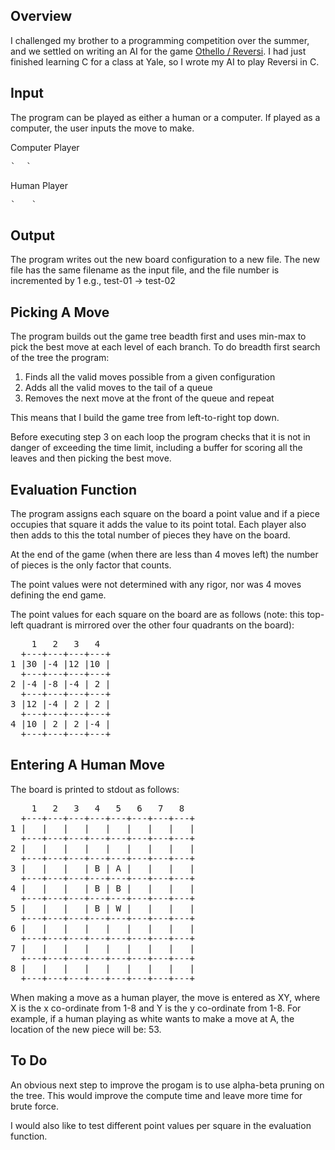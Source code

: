 ## Overview

I challenged my brother to a programming competition over the summer, and we settled on writing an AI for the game [Othello / Reversi](http://en.wikipedia.org/wiki/Reversi). I had just finished learning C for a class at Yale, so I wrote my AI to play Reversi in C.

## Input

The program can be played as either a human or a computer. If played as a computer, the user inputs the move to make.

Computer Player
  <pre>`<filename-##> <black|white> <time in seconds>`</pre>

Human Player
  <pre>`<filename-##> <black|white> <location to place piece> <some char>`</pre>

## Output

The program writes out the new board configuration to a new file. The new file has the same filename as the input file, and the file number is incremented by 1 e.g., test-01 -> test-02

## Picking A Move

The program builds out the game tree beadth first and uses min-max to pick the best move at each level of each branch. To do breadth first search of the tree the program:
1.	Finds all the valid moves possible from a given configuration
2. 	Adds all the valid moves to the tail of a queue
3. 	Removes the next move at the front of the queue and repeat

This means that I build the game tree from left-to-right top down. 

Before executing step 3 on each loop the program checks that it is not in danger of exceeding the time limit, including a buffer for scoring all the leaves and then picking the best move. 

## Evaluation Function

The program assigns each square on the board a point value and if a piece occupies that square it adds the value to its point total. Each player also then adds to this the total number of pieces they have on the board. 

At the end of the game (when there are less than 4 moves left) the number of pieces is the only factor that counts. 

The point values were not determined with any rigor, nor was 4 moves defining the end game.

The point values for each square on the board are as follows (note: this top-left quadrant is mirrored over the other four quadrants on the board):

<pre>
    1   2   3   4  
  +---+---+---+---+
1 |30 |-4 |12 |10 |
  +---+---+---+---+
2 |-4 |-8 |-4 | 2 |
  +---+---+---+---+
3 |12 |-4 | 2 | 2 |
  +---+---+---+---+
4 |10 | 2 | 2 |-4 |
  +---+---+---+---+
</pre>

## Entering A Human Move

The board is printed to stdout as follows:

<pre>
    1   2   3   4   5   6   7   8 
  +---+---+---+---+---+---+---+---+
1 |   |   |   |   |   |   |   |   |
  +---+---+---+---+---+---+---+---+
2 |   |   |   |   |   |   |   |   |
  +---+---+---+---+---+---+---+---+
3 |   |   |   | B | A |   |   |   |
  +---+---+---+---+---+---+---+---+
4 |   |   |   | B | B |   |   |   |
  +---+---+---+---+---+---+---+---+
5 |   |   |   | B | W |   |   |   |
  +---+---+---+---+---+---+---+---+
6 |   |   |   |   |   |   |   |   |
  +---+---+---+---+---+---+---+---+
7 |   |   |   |   |   |   |   |   |
  +---+---+---+---+---+---+---+---+
8 |   |   |   |   |   |   |   |   |
  +---+---+---+---+---+---+---+---+
</pre>

When making a move as a human player, the move is entered as XY, where X is the x co-ordinate from 1-8 and Y is the y co-ordinate from 1-8. For example, if a human playing as white wants to make a move at A, the location of the new piece will be: 53.

## To Do

An obvious next step to improve the progam is to use alpha-beta pruning on the tree. This would improve the compute time and leave more time for brute force. 

I would also like to test different point values per square in the evaluation function. 


